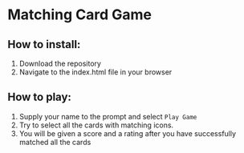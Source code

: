 # Matching Card Game

## How to install:

1. Download the repository
2. Navigate to the index.html file in your browser

## How to play:

1. Supply your name to the prompt and select `Play Game`
2. Try to select all the cards with matching icons.
3. You will be given a score and a rating after you have successfully matched all the cards
